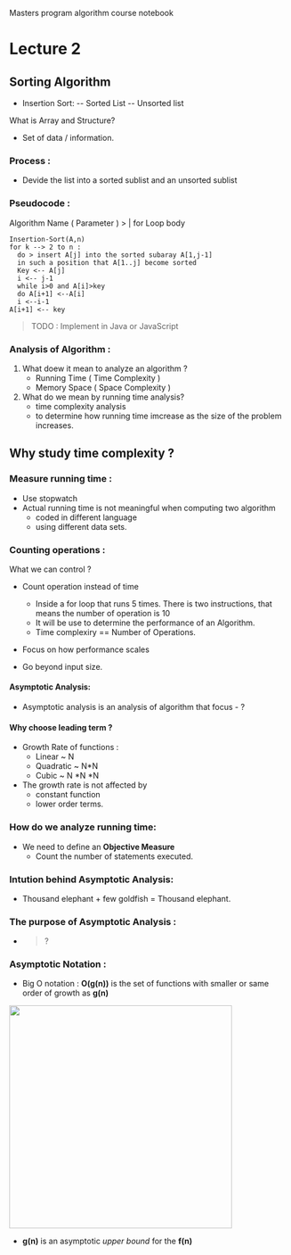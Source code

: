 
Masters program algorithm course notebook

# Lecture 2
## Sorting Algorithm
- Insertion Sort: 
  -- Sorted List 
  -- Unsorted list


What is Array and Structure? 
- Set of data / information.
  
### Process : 
- Devide the list into a sorted sublist and an unsorted sublist


### Pseudocode : 

Algorithm Name ( Parameter ) > 
| for Loop body

```
Insertion-Sort(A,n) 
for k --> 2 to n :
  do > insert A[j] into the sorted subaray A[1,j-1]
  in such a position that A[1..j] become sorted 
  Key <-- A[j]
  i <-- j-1
  while i>0 and A[i]>key
  do A[i+1] <--A[i]
  i <--i-1
A[i+1] <-- key
```

> TODO : Implement in Java or JavaScript


### Analysis of Algorithm :

1. What doew it mean to analyze an algorithm ?
    - Running Time ( Time Complexity )
    - Memory Space ( Space Complexity )
2. What do we mean by running time analysis? 
    - time complexity analysis
    - to determine how running time imcrease as the size of the problem increases. 


## Why  study time complexity ? 

### Measure running time : 
- Use stopwatch
- Actual running time is not meaningful when computing two algorithm
    -  coded in different language
    -  using different data sets. 
    
### Counting operations : 
What we can control ?
-  Count operation instead of time 
    - Inside a for loop that runs 5 times. There is two instructions, that means the number of operation is 10
    - It will be use to determine the performance of an Algorithm.
    - Time complexiry == Number of Operations.
-  Focus on how performance scales

-  Go beyond input size.



#### Asymptotic Analysis: 

- Asymptotic analysis is an analysis of algorithm that focus - ? 

#### Why choose leading term ? 
- Growth Rate of functions : 
    - Linear ~ N
    - Quadratic ~ N*N
    - Cubic ~ N *N *N  
- The growth rate is not affected by 
    - constant function 
    - lower order terms. 


### How do we analyze running time:

- We need to define an **Objective Measure**
    - Count the number of statements executed.

### Intution behind Asymptotic Analysis: 
- Thousand elephant + few goldfish = Thousand elephant.

### The purpose of Asymptotic Analysis : 
- >?

### Asymptotic Notation : 
- Big O notation : **O(g(n))** is the set of functions with smaller or same order of growth as **g(n)**

<img src="https://media.springernature.com/original/springer-static/image/chp%3A10.1007%2F978-1-4842-3988-9_1/MediaObjects/465726_1_En_1_Fig1_HTML.jpg" width="400">


- **g(n)** is an asymptotic *upper bound* for the **f(n)**
